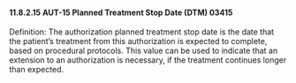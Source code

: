 #### 11.8.2.15 AUT-15 Planned Treatment Stop Date (DTM) 03415

Definition: The authorization planned treatment stop date is the date that the patient’s treatment from this authorization is expected to complete, based on procedural protocols. This value can be used to indicate that an extension to an authorization is necessary, if the treatment continues longer than expected.
